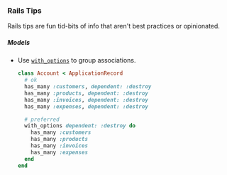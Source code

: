 ### Rails Tips

Rails tips are fun tid-bits of info that aren't best practices or opinionated.

##### Models
- Use [`with_options`](https://apidock.com/rails/Object/with_options) to group associations.

  ```ruby
  class Account < ApplicationRecord
    # ok
    has_many :customers, dependent: :destroy
    has_many :products, dependent: :destroy
    has_many :invoices, dependent: :destroy
    has_many :expenses, dependent: :destroy

    # preferred
    with_options dependent: :destroy do
      has_many :customers
      has_many :products
      has_many :invoices
      has_many :expenses
    end
  end
  ```
